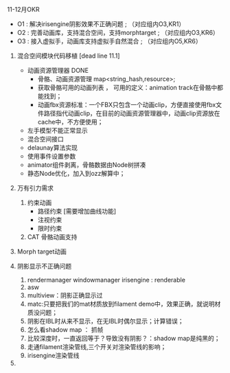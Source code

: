 11-12月OKR

- O1 :  解决irisengine阴影效果不正确问题 ; （对应组内O3,KR1）
- O2 : 完善动画库，支持混合空间，支持morphtarget ;  （对应组内O3,KR6）
- O3 : 接入虚拟手，动画库支持虚拟手自然混合 ; （对应组内O5,KR6）





1. 混合空间模块代码移植 [dead line 11.1]
   - 动画资源管理器  DONE
     - 骨骼、动画资源管理 map<string_hash,resource>;
     - 获取骨骼可用的动画列表 ， 可用的定义：animation track在骨骼中都能找到；
     - 动画fbx资源标准：一个FBX只包含一个动画clip，方便直接使用fbx文件路径指代动画clip，在目前的动画资源管理器中，动画clip资源放在cache中，不方便使用；
   - 左手模型不能正常显示
   - 混合空间接口
   - delaunay算法实现
   - 使用事件设置参数
   - animator组件剥离，骨骼数据由Node树拼凑
   - 静态Node优化，加入到ozz解算中；

2. 万有引力需求  
   1. 约束动画
      - 路径约束  [需要增加曲线功能]
      - 注视约束
      - 限时约束
   2. CAT 骨骼动画支持

3. Morph target动画

4. 阴影显示不正确问题

   1. rendermanager  windowmanager  irisengine : renderable
   2. asw
   3. multiview：阴影正确显示过
   4. matc:只要把我们的mat材质放到filament demo中，效果正确，就说明材质没问题；
   5. 阴影在IBL时从来不显示，在无IBL时偶尔显示；计算错误；
   6. 怎么看shadow map ： 抓帧
   7. 比较深度时，一直返回等于？导致没有阴影？：shadow map是纯黑的；
   8. 走通filament渲染管线,三个开关对渲染管线的影响；
   9. irisengine渲染管线
   
5. 



